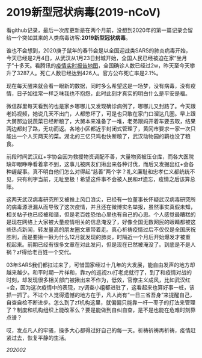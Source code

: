 # 2019新型冠状病毒(2019-nCoV)

看github记录，最后一次库更新是在两个月前，没想到2020年的第一篇记录会留给一个突如其来的人类病毒访客:**2019新型冠状病毒**。

谁也不会想到，2020庚子鼠年的春节会是以全国迎战类SARS的肺炎病毒开始，今天已经是2月4日，从武汉从1月23日封城开始，全国人民已经被迫在家“坐月子”十多天。看腾讯的[疫情实时报告地图](https://news.qq.com/zt2020/page/feiyan.htm)，全国确诊人数已经过2w，昨天至今天攀升了3287人。死亡人数已经达到426人。官方公布死亡率是2.1%。

现在每天醒来就会看一眼新的数据，同时多么希望这是一场梦，没有病毒，没有疫情，日子如往常一样乏味我也不抱怨，此时此刻才真实的明白什么是平安是福。

微信群里每天看到的也是家乡哪哪儿又发现确诊病例了，哪哪儿又封路了。今天跟老妈视频，她说几天不出门，人都憋坏了，可是也只敢在家门口溜达几圈。早上跟大舅那边说蔬菜已经断粮了，大舅本来准备了一堆，老弟跟妈开着车要去取，结果两边都封了路，无功而返。各地小区都近乎封闭式管理了，黄冈市要求一家一次只能出一个人买两天的菜。湖北的三亿只鸡也快断粮了，武汉动物园的鹳也没了粮食。

前段时间武汉红+字协会因为救援物资调配不善，大量物资被压仓库，而各大医院缺却眼睁睁看着拿不到，这事儿被网友们揪出来各种讨伐，而后又发掘出红+会各种龌龊事。真不明白他们怎么对得起“慈善”两个字？礼义廉耻和忠孝仁义都统统不见，只有利字当前，无耻至极！希望这件事不会被人民和zf遗忘，疫情之后该算总账。

这两天武汉病毒研究所又被推上风口浪尖，已经有一位董事长怀疑武汉病毒研究所的病毒源泄漏从而导致了这次疫情，并且还在微博实名举报，虽然事实真假未知，相关帖子也已经被和谐，但是老百姓恐怕心里也有自己的心思。个人感觉最糟糕的是现在网络上大家被大量疫情相关的信息淹没了，好像全国无数网民的眼睛都被这些热点新闻，转发量高的朋友圈文章带着走。真心祈祷疫情过后不仅仅是全国庆祝胜利，而是要揪一揪为什么12月就发现的肺炎，时隔近一个月后开始爆发才被重视起来。前期已经有很多文章在对此发问，但是现在已然被淹没了。到底是不是人祸？zf得给老百姓一个交代。

03年SARS我们都扛过来了，可惜国家经过十几年的大发展，能自由发声的地方却越来越少。和平时期一片祥和，靠zy的巡视zu打老虎就行了，到了和疫情对战的时刻，却发现很多相关部门被揪出来不作为，低效，官僚主义成风，比如武汉红+会，因为这次疫情中的表现，zy调查小组都进驻了，这看起来也算好事一桩，该抓一抓了。不过个人觉得遗憾的地方在于，凡人尚有“一日三省吾身”来提醒自己，自查自检不断进步。怎么到了zf机构这里，就偏偏只能靠一杆一枣子的打法来管理了？制度和机构组织上能改革么？要是能做到自纠自查，是不是也能在危难时刻靠点谱？

哎，发点凡人的牢骚，操多大心都得过好自己的每一天。祈祷祈祷再祈祷，疫情赶紧过去，恢复平静的生活。

_202002_